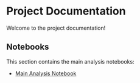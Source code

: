 # Project Documentation

Welcome to the project documentation!

## Notebooks

This section contains the main analysis notebooks:

- [Main Analysis Notebook](../notebooks/main.ipynb)